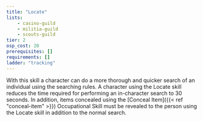 ```yaml
---
title: "Locate"
lists:
    - casino-guild
    - militia-guild
    - scouts-guild
tier: 2
osp_cost: 20
prerequisites: []
requirements: []
ladder: "tracking"
---
```

With this skill a character can do a more thorough and quicker search of an individual using the searching rules. A character using the Locate skill reduces the time required for performing an in-character search to 30 seconds. In addition, items concealed using the [Conceal Item]({{< ref "conceal-item" >}}) Occupational Skill must be revealed to the person using the Locate skill in addition to the normal search.